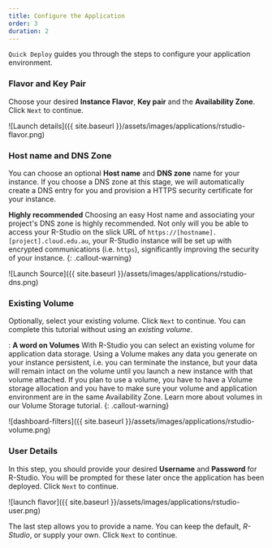 ```yaml
---
title: Configure the Application
order: 3
duration: 2
---
```


`Quick Deploy` guides you through the steps to configure your application environment.

### Flavor and Key Pair

Choose your desired **Instance Flavor**, **Key pair** and the **Availability Zone**. Click `Next` to continue.

![Launch details]({{ site.baseurl }}/assets/images/applications/rstudio-flavor.png)

### Host name and DNS Zone

You can choose an optional **Host name** and **DNS zone** name for your instance. If you choose a DNS zone at this stage, we will automatically create a DNS entry for you and provision a HTTPS security certificate for your instance.

**Highly recommended** Choosing an easy Host name and associating your project's DNS zone is highly recommended. Not only will you be able to access your R-Studio on the slick URL of `https://[hostname].[project].cloud.edu.au`, your R-Studio instance will be set up with encrypted communications (i.e. `https`), significantly improving the security of your instance.
{: .callout-warning}



![Launch Source]({{ site.baseurl }}/assets/images/applications/rstudio-dns.png)

### Existing Volume

Optionally, select your existing volume. Click `Next` to continue. You can complete this tutorial without using an *existing volume*. 

: **A word on Volumes** With R-Studio you can select an existing volume for application data storage. Using a Volume makes any data you generate on your instance persistent, i.e. you can terminate the instance, but your data will remain intact on the volume until you launch a new instance with that volume attached. If you plan to use a volume, you have to have a Volume storage allocation and you have to make sure your volume and application environment are in the same Availability Zone. Learn more about volumes in our Volume Storage tutorial.
{: .callout-warning}

![dashboard-filters]({{ site.baseurl }}/assets/images/applications/rstudio-volume.png)

### User Details

In this step, you should provide your desired **Username** and **Password** for R-Studio. You will be prompted for these later once the application has been deployed. Click `Next` to continue.

![launch flavor]({{ site.baseurl }}/assets/images/applications/rstudio-user.png)

The last step allows you to provide a name. You can keep the default, *R-Studio*, or supply your own. Click `Next` to continue.
